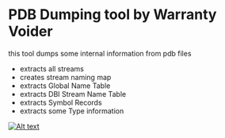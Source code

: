 # PDB Dumping tool by Warranty Voider

this tool dumps some internal information from pdb files

- extracts all streams
- creates stream naming map
- extracts Global Name Table
- extracts DBI Stream Name Table
- extracts Symbol Records
- extracts some Type information


[![Alt text](https://img.youtube.com/vi/St7pEx05mKs/0.jpg)](https://www.youtube.com/watch?v=St7pEx05mKs)